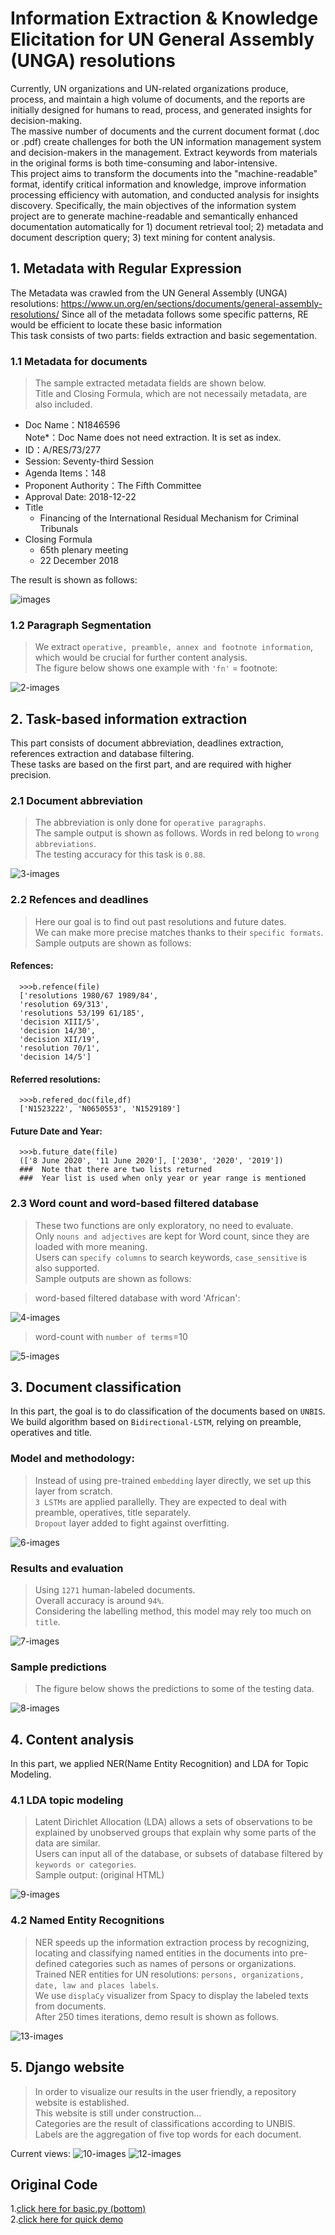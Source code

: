 
Information Extraction & Knowledge Elicitation for UN General Assembly (UNGA) resolutions
===================================
  Currently, UN organizations and UN-related organizations produce, process, and maintain a high volume of documents, and the reports are initially designed for humans to read, process, and generated insights for decision-making. <br />
  The massive number of documents and the current document format (.doc or .pdf) create challenges for both the UN information management system and decision-makers in the management. Extract keywords from materials in the original forms is both time-consuming and labor-intensive.<br />
  This project aims to transform the documents into the "machine-readable" format, identify critical information and knowledge, improve information processing efficiency with automation, and conducted analysis for insights discovery. Specifically, the main objectives of the information system project are to generate machine-readable and semantically enhanced documentation automatically for 1) document retrieval tool; 2) metadata and document description query; 3) text mining for content analysis. 


## 1. Metadata with Regular Expression

  The Metadata was crawled from the UN General Assembly (UNGA) resolutions: https://www.un.org/en/sections/documents/general-assembly-resolutions/
  Since all of the metadata follows some specific patterns, RE would be efficient to locate these basic information<br />
  This task consists of two parts: fields extraction and basic segementation.<br />

### 1.1 Metadata for documents
> The sample extracted metadata fields are shown below.<br />
> Title and Closing Formula, which are not necessaily metadata, are also included. <br />

   * Doc Name：N1846596
   <br/>Note*：Doc Name does not need extraction. It is set as index.
   * ID：A/RES/73/277
   * Session: Seventy-third Session
   * Agenda Items：148
   * Proponent Authority：The Fifth Committee
   * Approval Date: 2018-12-22
   * Title
       * Financing of the International Residual Mechanism for Criminal Tribunals
   * Closing Formula
       * 65th plenary meeting
       * 22 December 2018 <br />

The result is shown as follows:<br />

![images](https://github.com/hayleyteng/UN/blob/master/Report%20Attachments/01.png "01")

### 1.2 Paragraph Segmentation
> We extract   `operative, preamble, annex and footnote information`, which would be crucial for further content analysis. <br />
> The figure below shows one example with    `'fn'` = footnote:

![2-images](https://github.com/hayleyteng/UN/blob/master/Report%20Attachments/02.png "02")


## 2. Task-based information extraction

  This part consists of document abbreviation, deadlines extraction, references extraction and database filtering.<br />
  These tasks are based on the first part, and are required with higher precision. <br />

### 2.1 Document abbreviation
> The abbreviation is only done for   `operative paragraphs`.<br />
> The sample output is shown as follows. Words in red belong to   `wrong abbreviations`.<br />
> The testing accuracy for this task is  `0.88`.<br />

![3-images](https://github.com/hayleyteng/UN/blob/master/Report%20Attachments/03.png "03")

### 2.2 Refences and deadlines
> Here our goal is to find out past resolutions and future dates.<br />
> We can make more precise matches thanks to their    `specific formats`.<br />
> Sample outputs are shown as follows:<br />

#### Refences:
      >>>b.refence(file)
      ['resolutions 1980/67 1989/84',
      'resolution 69/313',
      'resolutions 53/199 61/185',
      'decision XIII/5',
      'decision 14/30',
      'decision XII/19',
      'resolution 70/1',
      'decision 14/5']

#### Referred resolutions:
      >>>b.refered_doc(file,df)
      ['N1523222', 'N0650553', 'N1529189']

#### Future Date and Year:
      >>>b.future_date(file)
      (['8 June 2020', '11 June 2020'], ['2030', '2020', '2019'])
      ###  Note that there are two lists returned
      ###  Year list is used when only year or year range is mentioned
### 2.3 Word count and word-based filtered database
> These two functions are only exploratory, no need to evaluate.<br />
> Only     `nouns and adjectives` are kept for Word count, since they are loaded with more meaning.<br />
> Users can      `specify columns` to search keywords,      `case_sensitive` is also supported.<br />
> Sample outputs are shown as follows:<br />

> word-based filtered database with word 'African':<br />

![4-images](https://github.com/hayleyteng/UN/blob/master/Report%20Attachments/03.png "04")
> word-count with      `number of terms`=10

![5-images](https://github.com/hayleyteng/UN/blob/master/Report%20Attachments/04.png "05")


## 3. Document classification

In this part, the goal is to do classification of the documents based on      `UNBIS`.<br />
We build algorithm based on      `Bidirectional-LSTM`, relying on preamble, operatives and title.<br />

### Model and methodology:
> Instead of using pre-trained      `embedding` layer directly, we set up this layer from scratch.<br />
>      `3 LSTMs` are applied parallelly. They are expected to deal with preamble, operatives, title separately.<br />
>      `Dropout` layer added to fight against overfitting.<br />

![6-images](https://github.com/hayleyteng/UN/blob/master/Report%20Attachments/06.png "06")

### Results and evaluation
> Using      `1271` human-labeled documents.<br />
> Overall accuracy is around      `94%`.<br />
> Considering the labelling method, this model may rely too much on      `title`.<br />

![7-images](https://github.com/hayleyteng/UN/blob/master/Report%20Attachments/07.png "07")

### Sample predictions
> The figure below shows the predictions to some of the testing data.<br />

![8-images](https://github.com/hayleyteng/UN/blob/master/Report%20Attachments/08.png "08")

## 4. Content analysis

In this part, we applied NER(Name Entity Recognition) and LDA for Topic Modeling. <br />

### 4.1 LDA topic modeling
> Latent Dirichlet Allocation (LDA) allows a sets of observations to be explained by unobserved groups that explain why some parts of the data are similar.<br />
> Users can input all of the database, or subsets of database filtered by       `keywords or categories`.<br />
> Sample output: (original HTML)

![9-images](https://github.com/hayleyteng/UN/blob/master/Report%20Attachments/09.png "009")

### 4.2 Named Entity Recognitions

> NER speeds up the information extraction process by recognizing, locating and classifying named entities in the documents into pre-defined categories such as names of persons or organizations. <br />
> Trained NER entities for UN resolutions:       `persons, organizations, date, law and places labels`.<br />
> We use       `displaCy` visualizer from Spacy to display the labeled texts from documents.<br />
> After 250 times iterations, demo result is shown as follows. <br />

![13-images](https://github.com/hayleyteng/UN/blob/master/Report%20Attachments/13.png "013")


## 5. Django website

> In order to visualize our results in the user friendly, a repository website is established. <br />
> This website is still under construction... <br />
> Categories are the result of classifications according to UNBIS.<br />
> Labels are the aggregation of five top words for each document.

Current views:
![10-images](https://github.com/hayleyteng/UN/blob/master/Report%20Attachments/10.png "010")
![12-images](https://github.com/hayleyteng/UN/blob/master/Report%20Attachments/12.png "012")


## Original Code

1.[click here for basic.py (bottom)](https://github.com/hayleyteng/UN/blob/master/basic.py)<br />
2.[click here for quick demo](https://github.com/hayleyteng/UN/blob/master/example.ipynb)<br />
